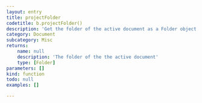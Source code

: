 ```yaml
---
layout: entry
title: projectFolder
codetitle: b.projectFolder()
description: 'Get the folder of the active document as a Folder object. Use .absoluteURI to access a string representation of the folder path.'
category: Document
subcategory: Misc
returns:
    name: null
    description: 'The folder of the the active document'
    type: [Folder]
parameters: []
kind: function
todo: null
examples: []

---
```

